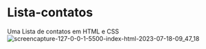 # Lista-contatos
Uma Lista de contatos em HTML e CSS 
![screencapture-127-0-0-1-5500-index-html-2023-07-18-09_47_18](https://github.com/jose35info/Lista-contatos/assets/98706762/685a61ee-5c6a-4376-a35a-97098847c2de)
